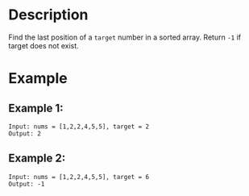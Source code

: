# Description
Find the last position of a `target` number in a sorted array. Return `-1` if target does not exist.

# Example
## Example 1:
```
Input: nums = [1,2,2,4,5,5], target = 2
Output: 2
```
## Example 2:
```
Input: nums = [1,2,2,4,5,5], target = 6
Output: -1
```